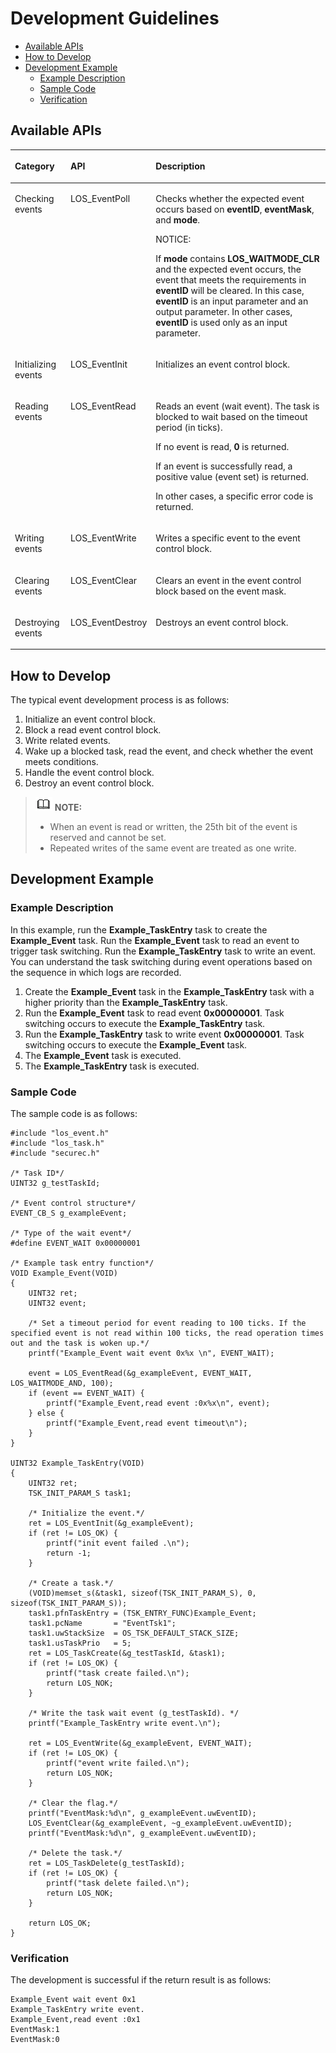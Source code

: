 # Development Guidelines<a name="EN-US_TOPIC_0000001078876508"></a>

-   [Available APIs](#section158501652121514)
-   [How to Develop](#section783435801510)
-   [Development Example](#section460018317164)
    -   [Example Description](#section896412438910)
    -   [Sample Code](#section149077554912)
    -   [Verification](#section4461439172017)


## Available APIs<a name="section158501652121514"></a>

<a name="table14277123518139"></a>
<table><thead align="left"><tr id="row152771935131315"><th class="cellrowborder" valign="top" width="17.77177717771777%" id="mcps1.1.4.1.1"><p id="p1127733591316"><a name="p1127733591316"></a><a name="p1127733591316"></a>Category</p>
</th>
<th class="cellrowborder" valign="top" width="22.932293229322934%" id="mcps1.1.4.1.2"><p id="p22771357138"><a name="p22771357138"></a><a name="p22771357138"></a>API</p>
</th>
<th class="cellrowborder" valign="top" width="59.2959295929593%" id="mcps1.1.4.1.3"><p id="p327714358130"><a name="p327714358130"></a><a name="p327714358130"></a>Description</p>
</th>
</tr>
</thead>
<tbody><tr id="row1627793517136"><td class="cellrowborder" valign="top" width="17.77177717771777%" headers="mcps1.1.4.1.1 "><p id="p10525141151410"><a name="p10525141151410"></a><a name="p10525141151410"></a>Checking events</p>
</td>
<td class="cellrowborder" valign="top" width="22.932293229322934%" headers="mcps1.1.4.1.2 "><p id="p1027783551315"><a name="p1027783551315"></a><a name="p1027783551315"></a>LOS_EventPoll</p>
</td>
<td class="cellrowborder" valign="top" width="59.2959295929593%" headers="mcps1.1.4.1.3 "><p id="p1717215119159"><a name="p1717215119159"></a><a name="p1717215119159"></a>Checks whether the expected event occurs based on <strong id="b1698610296113"><a name="b1698610296113"></a><a name="b1698610296113"></a>eventID</strong>, <strong id="b11901203414114"><a name="b11901203414114"></a><a name="b11901203414114"></a>eventMask</strong>, and <strong id="b1198339016"><a name="b1198339016"></a><a name="b1198339016"></a>mode</strong>.</p>
<div class="notice" id="note29631113132915"><a name="note29631113132915"></a><a name="note29631113132915"></a><span class="noticetitle"> NOTICE: </span><div class="noticebody"><p id="p886616817302"><a name="p886616817302"></a><a name="p886616817302"></a>If <strong id="b172231736214"><a name="b172231736214"></a><a name="b172231736214"></a>mode</strong> contains <strong id="b166781764215"><a name="b166781764215"></a><a name="b166781764215"></a>LOS_WAITMODE_CLR</strong> and the expected event occurs, the event that meets the requirements in <strong id="b194063713315"><a name="b194063713315"></a><a name="b194063713315"></a>eventID</strong> will be cleared. In this case, <strong id="b53278201333"><a name="b53278201333"></a><a name="b53278201333"></a>eventID</strong> is an input parameter and an output parameter. In other cases, <strong id="b1163116507319"><a name="b1163116507319"></a><a name="b1163116507319"></a>eventID</strong> is used only as an input parameter.</p>
</div></div>
</td>
</tr>
<tr id="row20278035131316"><td class="cellrowborder" valign="top" width="17.77177717771777%" headers="mcps1.1.4.1.1 "><p id="p135816209511"><a name="p135816209511"></a><a name="p135816209511"></a>Initializing events</p>
</td>
<td class="cellrowborder" valign="top" width="22.932293229322934%" headers="mcps1.1.4.1.2 "><p id="p5361103903417"><a name="p5361103903417"></a><a name="p5361103903417"></a>LOS_EventInit</p>
</td>
<td class="cellrowborder" valign="top" width="59.2959295929593%" headers="mcps1.1.4.1.3 "><p id="p1936143993419"><a name="p1936143993419"></a><a name="p1936143993419"></a>Initializes an event control block.</p>
</td>
</tr>
<tr id="row1736713145208"><td class="cellrowborder" valign="top" width="17.77177717771777%" headers="mcps1.1.4.1.1 "><p id="p65802020512"><a name="p65802020512"></a><a name="p65802020512"></a>Reading events</p>
</td>
<td class="cellrowborder" valign="top" width="22.932293229322934%" headers="mcps1.1.4.1.2 "><p id="p1436015394341"><a name="p1436015394341"></a><a name="p1436015394341"></a>LOS_EventRead</p>
</td>
<td class="cellrowborder" valign="top" width="59.2959295929593%" headers="mcps1.1.4.1.3 "><p id="p1935911398345"><a name="p1935911398345"></a><a name="p1935911398345"></a>Reads an event (wait event). The task is blocked to wait based on the timeout period (in ticks).</p>
<p id="p624360131813"><a name="p624360131813"></a><a name="p624360131813"></a>If no event is read, <strong id="b8113141912912"><a name="b8113141912912"></a><a name="b8113141912912"></a>0</strong> is returned.</p>
<p id="p825491321911"><a name="p825491321911"></a><a name="p825491321911"></a>If an event is successfully read, a positive value (event set) is returned.</p>
<p id="p262373895217"><a name="p262373895217"></a><a name="p262373895217"></a>In other cases, a specific error code is returned.</p>
</td>
</tr>
<tr id="row19475718122016"><td class="cellrowborder" valign="top" width="17.77177717771777%" headers="mcps1.1.4.1.1 "><p id="p18580201754"><a name="p18580201754"></a><a name="p18580201754"></a>Writing events</p>
</td>
<td class="cellrowborder" valign="top" width="22.932293229322934%" headers="mcps1.1.4.1.2 "><p id="p1135843933412"><a name="p1135843933412"></a><a name="p1135843933412"></a>LOS_EventWrite</p>
</td>
<td class="cellrowborder" valign="top" width="59.2959295929593%" headers="mcps1.1.4.1.3 "><p id="p526932914325"><a name="p526932914325"></a><a name="p526932914325"></a>Writes a specific event to the event control block.</p>
</td>
</tr>
<tr id="row913918371962"><td class="cellrowborder" valign="top" width="17.77177717771777%" headers="mcps1.1.4.1.1 "><p id="p13581201655"><a name="p13581201655"></a><a name="p13581201655"></a>Clearing events</p>
</td>
<td class="cellrowborder" valign="top" width="22.932293229322934%" headers="mcps1.1.4.1.2 "><p id="p12140137165"><a name="p12140137165"></a><a name="p12140137165"></a>LOS_EventClear</p>
</td>
<td class="cellrowborder" valign="top" width="59.2959295929593%" headers="mcps1.1.4.1.3 "><p id="p19140637968"><a name="p19140637968"></a><a name="p19140637968"></a>Clears an event in the event control block based on the event mask.</p>
</td>
</tr>
<tr id="row1173017715"><td class="cellrowborder" valign="top" width="17.77177717771777%" headers="mcps1.1.4.1.1 "><p id="p1458102010519"><a name="p1458102010519"></a><a name="p1458102010519"></a>Destroying events</p>
</td>
<td class="cellrowborder" valign="top" width="22.932293229322934%" headers="mcps1.1.4.1.2 "><p id="p31740171"><a name="p31740171"></a><a name="p31740171"></a>LOS_EventDestroy</p>
</td>
<td class="cellrowborder" valign="top" width="59.2959295929593%" headers="mcps1.1.4.1.3 "><p id="p17171501971"><a name="p17171501971"></a><a name="p17171501971"></a>Destroys an event control block.</p>
</td>
</tr>
</tbody>
</table>

## How to Develop<a name="section783435801510"></a>

The typical event development process is as follows:

1.  Initialize an event control block.
2.  Block a read event control block.
3.  Write related events.
4.  Wake up a blocked task, read the event, and check whether the event meets conditions.
5.  Handle the event control block.
6.  Destroy an event control block.

>![](../public_sys-resources/icon-note.gif) **NOTE:** 
>-   When an event is read or written, the 25th bit of the event is reserved and cannot be set.
>-   Repeated writes of the same event are treated as one write.

## Development Example<a name="section460018317164"></a>

### Example Description<a name="section896412438910"></a>

In this example, run the  **Example\_TaskEntry**  task to create the  **Example\_Event**  task. Run the  **Example\_Event**  task to read an event to trigger task switching. Run the  **Example\_TaskEntry**  task to write an event. You can understand the task switching during event operations based on the sequence in which logs are recorded.

1.  Create the  **Example\_Event**  task in the  **Example\_TaskEntry**  task with a higher priority than the  **Example\_TaskEntry**  task.
2.  Run the  **Example\_Event**  task to read event  **0x00000001**. Task switching occurs to execute the  **Example\_TaskEntry**  task.
3.  Run the  **Example\_TaskEntry**  task to write event  **0x00000001**. Task switching occurs to execute the  **Example\_Event**  task.
4.  The  **Example\_Event**  task is executed.
5.  The  **Example\_TaskEntry**  task is executed.

### Sample Code<a name="section149077554912"></a>

The sample code is as follows:

```
#include "los_event.h"
#include "los_task.h"
#include "securec.h"

/* Task ID*/
UINT32 g_testTaskId;

/* Event control structure*/ 
EVENT_CB_S g_exampleEvent;

/* Type of the wait event*/
#define EVENT_WAIT 0x00000001

/* Example task entry function*/
VOID Example_Event(VOID)
{
    UINT32 ret;
    UINT32 event;

    /* Set a timeout period for event reading to 100 ticks. If the specified event is not read within 100 ticks, the read operation times out and the task is woken up.*/
    printf("Example_Event wait event 0x%x \n", EVENT_WAIT);

    event = LOS_EventRead(&g_exampleEvent, EVENT_WAIT, LOS_WAITMODE_AND, 100);
    if (event == EVENT_WAIT) {
        printf("Example_Event,read event :0x%x\n", event);
    } else {
        printf("Example_Event,read event timeout\n");
    }
}

UINT32 Example_TaskEntry(VOID)
{
    UINT32 ret;
    TSK_INIT_PARAM_S task1;

    /* Initialize the event.*/ 
    ret = LOS_EventInit(&g_exampleEvent);
    if (ret != LOS_OK) {
        printf("init event failed .\n");
        return -1;
    }

    /* Create a task.*/ 
    (VOID)memset_s(&task1, sizeof(TSK_INIT_PARAM_S), 0, sizeof(TSK_INIT_PARAM_S));
    task1.pfnTaskEntry = (TSK_ENTRY_FUNC)Example_Event;
    task1.pcName       = "EventTsk1";
    task1.uwStackSize  = OS_TSK_DEFAULT_STACK_SIZE;
    task1.usTaskPrio   = 5;
    ret = LOS_TaskCreate(&g_testTaskId, &task1);
    if (ret != LOS_OK) {
        printf("task create failed.\n");
        return LOS_NOK;
    }

    /* Write the task wait event (g_testTaskId). */
    printf("Example_TaskEntry write event.\n");

    ret = LOS_EventWrite(&g_exampleEvent, EVENT_WAIT);
    if (ret != LOS_OK) {
        printf("event write failed.\n");
        return LOS_NOK;
    }

    /* Clear the flag.*/ 
    printf("EventMask:%d\n", g_exampleEvent.uwEventID);
    LOS_EventClear(&g_exampleEvent, ~g_exampleEvent.uwEventID);
    printf("EventMask:%d\n", g_exampleEvent.uwEventID);

    /* Delete the task.*/ 
    ret = LOS_TaskDelete(g_testTaskId);
    if (ret != LOS_OK) {
        printf("task delete failed.\n");
        return LOS_NOK;
    }

    return LOS_OK;
}
```

### Verification<a name="section4461439172017"></a>

The development is successful if the return result is as follows:

```
Example_Event wait event 0x1 
Example_TaskEntry write event.
Example_Event,read event :0x1
EventMask:1
EventMask:0
```

